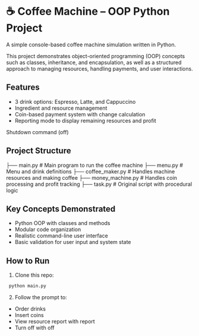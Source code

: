 #  ☕ Coffee Machine – OOP Python Project

A simple console-based coffee machine simulation written in Python. 

This project demonstrates object-oriented programming (OOP) concepts such as classes, inheritance, and encapsulation, as well as a structured approach to managing resources, handling payments, and user interactions.

## Features

* 3 drink options: Espresso, Latte, and Cappuccino
* Ingredient and resource management
* Coin-based payment system with change calculation
* Reporting mode to display remaining resources and profit

Shutdown command (off)

## Project Structure
</pre>
├── main.py             # Main program to run the coffee machine
├── menu.py             # Menu and drink definitions
├── coffee_maker.py     # Handles machine resources and making coffee
├── money_machine.py    # Handles coin processing and profit tracking
├── task.py             # Original script with procedural logic
</pre>

## Key Concepts Demonstrated

* Python OOP with classes and methods
* Modular code organization
* Realistic command-line user interface
* Basic validation for user input and system state


## How to Run
1. Clone this repo:

 ```bash 
  python main.py   
 ```

2. Follow the prompt to:

* Order drinks
* Insert coins
* View resource report with report
* Turn off with off
